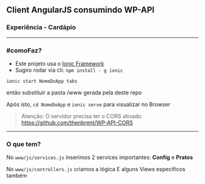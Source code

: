 ## Client AngularJS consumindo WP-API
### Experiência - Cardápio
---
### #comoFaz?
- Este projeto usa o [Ionic Framework](http://ionicframework.com)
- Sugiro rodar via cli:
`npm install - g ionic`

`ionic start NomeDoApp tabs`

então substituir a pasta /www gerada pela deste repo

Após isto, `cd NomeDoApp` e `ionic serve` para visualizar no Browser

> Atenção: O servidor precisa ter o CORS ativado. https://github.com/thenbrent/WP-API-CORS

---
### O que tem?
No `www/js/services.js` inserimos 2 services importantes: **Config** e **Pratos**


No `www/js/controllers.js` criamos a lógica
E alguns Views especificos também